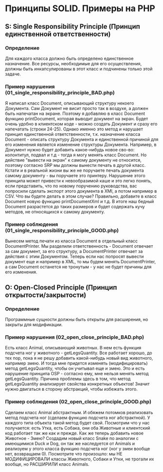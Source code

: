 # Принципы SOLID. Примеры на PHP

## S: Single Responsibility Principle (Принцип единственной ответственности)

### Определение

Для каждого класса должно быть определено единственное назначение. Все ресурсы, необходимые для его осуществления, должны быть инкапсулированы в этот класс и подчинены только этой задаче.

### Пример нарушения (01_single_responsibility_principle_BAD.php)

Я написал класс Document, описывающий структуру некоего Документа. Сам Документ не висит просто так в воздухе, а должен быть напечатан на экране. Поэтому я добавляю в класс Document функцию printDocument, которая выводит документ на экран. Будет очень удобно в клиентском коде - можно создать Документ и сразу его напечатать (строки 24-25). Однако именно это метод и нарушает принцип единственной ответственности, т.к. назначение класса Document - описать структуру Документа и единственной причиной для его изменения является изменение структуры Документа. Например, в Документ нужно будет добавить какое-нибудь новое сво-во: колонтитул, подвал и т.д - тогда я могу менять класс Document. Но действие "вывести на экран" к самому документу не относится, поэтому согласно SRP мы должны вынести печать в другой класс. Кстати и в реальной жизни вы же не поручаете печать документа самому документу - вы поручаете это принтеру. Нарушение этого принципа может привести к невообразимой каше и это легко понять, если представить, что по новому поручению руководства, вас попросили сделать экспорт этого документа в XMl, а потом например в CSV. Что вы будете делать в этом случае? Правильно, добавите в класс Document новую функцию printDocumentXml и т.д. В итоге наш бедный Document разрастется до таких размеров и будет содержать кучу методов, не относящихся к самому документу.

### Пример соблюдения (01_single_responsibility_principle_GOOD.php)

Вынесем метод печати из класса Document в отдельный класс DocumentPrinter. Мы разделили ответственность - Document отвечает за сам документ, за его структуру, а DocumentPrinter отвечает за действия с этим Документом. Теперь если нас попросят вывести документ еще и например в XML, то мы будем менять DocumentPrinter, а сам Document останется не тронутым - у нас не будет причины для его изменения.

## O: Open-Closed Principle (Принцип открытости/закрытости)

### Определение
Программные сущности должны быть открыты для расширения, но закрыты для модификации.

### Пример нарушения (02_open_close_principle_BAD.php)
Есть класс Animal, описывающий животных. В нем есть функция подсчета ног у животного - getLegsQuantity. Все работает хорошо, до тех пор, пока я не решу добавить какой-нибудь новый вид животного, например змею. И тогда мне придется изменять (модифицировать) метод getLegsQuantity, чтобы он учитывал еще и змею. Это и есть нарушение принципа OSP - согласно ему, мне нельзя менять метод getLegsQuantity. Причина проблемы здесь в том, что метод getLegsQuantity анализирует свойства конкретных объектов! Значит нужно двигаться в сторону абстракций, чтобы избежать этого.

### Пример соблюдения (02_open_close_principle_GOOD.php)

Сделаем класс Animal абстрактным. И обяжем потомков реализовать метод подсчета ног (сделаем функцию подсчета ног абстрактной). У каждого типа объекта такой метод будет свой. Посмотрим что у нас получается: есть Утка, есть Собака, они оба Животные и клиентский код работает так же как и прежде. Как же теперь добавить новое Животное - Змею? Создадим новый класс Snake по аналогии с имеющимися Duck и Dog, он так же наследуется от Animals и реализуем у этого класса функцию подсчета ног (ног у змеи вообще нет, возвращаем 0). Посмотрите что произошло: мы НЕ МОДИФИЦИРОВАЛИ классы Животного, Собаки и Утки, не трогали их вообще, но РАСШИРИЛИ класс Animals.
